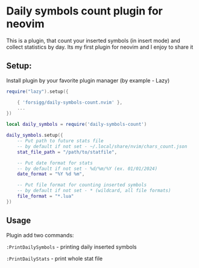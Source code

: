 # Daily symbols count plugin for neovim

This is a plugin, that count your inserted symbols (in insert mode) and collect statistics by day. 
Its my first plugin for neovim and I enjoy to share it

## Setup:
Install plugin by your favorite plugin manager (by example - Lazy)
```lua
require("lazy").setup({

    { 'forsigg/daily-symbols-count.nvim' },
    ...
})

```

```lua
local daily_symbols = require('daily-symbols-count')

daily_symbols.setup({
    -- Put path to future stats file
    -- by default if not set - ~/.local/share/nvim/chars_count.json
    stat_file_path = "/path/to/statfile",

    -- Put date format for stats
    -- by default if not set - %d/%m/%Y (ex. 01/01/2024)
    date_format = "%Y %d %m",

    -- Put file format for counting inserted symbols
    -- by default if not set - * (wildcard, all file formats)
    file_format = "*.lua"
})
```


## Usage

Plugin add two commands:

`:PrintDailySymbols` - printing daily inserted symbols

`:PrintDailyStats` - print whole stat file

